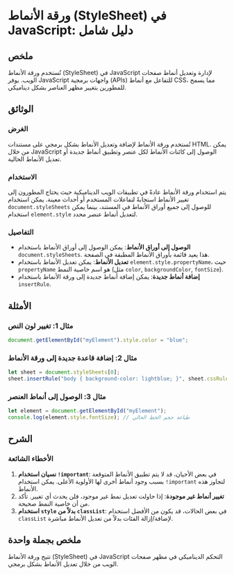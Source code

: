 <!--
Meta Description: # ورقة الأنماط (StyleSheet) في JavaScript: دليل شامل ## ملخص تُستخدم ورقة الأنماط (StyleSheet) في JavaScript لإدارة وتعديل أنماط صفحات الويب. يوفر Jav...
Meta Keywords: الأنماط, أنماط, javascript, إلى, ورقة
-->

# ورقة الأنماط (StyleSheet) في JavaScript: دليل شامل

## ملخص
تُستخدم ورقة الأنماط (StyleSheet) في JavaScript لإدارة وتعديل أنماط صفحات الويب. يوفر JavaScript واجهات برمجية (APIs) للتفاعل مع أنماط CSS، مما يسمح للمطورين بتغيير مظهر العناصر بشكل ديناميكي.

## الوثائق
### الغرض
تُستخدم ورقة الأنماط لإضافة وتعديل الأنماط بشكل برمجي على مستندات HTML. يمكن من خلال JavaScript الوصول إلى كائنات الأنماط لكل عنصر وتطبيق أنماط جديدة أو تعديل الأنماط الحالية.

### الاستخدام
يتم استخدام ورقة الأنماط عادةً في تطبيقات الويب الديناميكية حيث يحتاج المطورون إلى تغيير الأنماط استجابةً لتفاعلات المستخدم أو أحداث معينة. يمكن استخدام `document.styleSheets` للوصول إلى جميع أوراق الأنماط في المستند، بينما يمكن استخدام `element.style` لتعديل أنماط عنصر محدد.

### التفاصيل
- **الوصول إلى أوراق الأنماط**: يمكن الوصول إلى أوراق الأنماط باستخدام `document.styleSheets`. هذا يعيد قائمة بأوراق الأنماط المطبقة في الصفحة.
- **تعديل الأنماط**: يمكن تعديل الأنماط باستخدام `element.style.propertyName`، حيث `propertyName` هو اسم خاصية النمط (مثل `color`, `backgroundColor`, `fontSize`).
- **إضافة أنماط جديدة**: يمكن إضافة أنماط جديدة إلى ورقة الأنماط باستخدام `insertRule`.

## الأمثلة
### مثال 1: تغيير لون النص
```javascript
document.getElementById("myElement").style.color = "blue";
```

### مثال 2: إضافة قاعدة جديدة إلى ورقة الأنماط
```javascript
let sheet = document.styleSheets[0];
sheet.insertRule("body { background-color: lightblue; }", sheet.cssRules.length);
```

### مثال 3: الوصول إلى أنماط العنصر
```javascript
let element = document.getElementById("myElement");
console.log(element.style.fontSize); // طباعة حجم الخط الحالي
```

## الشرح
### الأخطاء الشائعة
1. **نسيان استخدام `!important`**: في بعض الأحيان، قد لا يتم تطبيق الأنماط المتوقعة بسبب وجود أنماط أخرى لها الأولوية الأعلى. يمكن استخدام `!important` لتجاوز هذه الأنماط.
2. **تغيير أنماط غير موجودة**: إذا حاولت تعديل نمط غير موجود، فلن يحدث أي تغيير. تأكد من أن خاصية النمط صحيحة.
3. **استخدام `style` بدلاً من `classList`**: في بعض الحالات، قد يكون من الأفضل استخدام `classList` لإضافة/إزالة الفئات بدلاً من تعديل الأنماط مباشرة.

## ملخص بجملة واحدة
تتيح ورقة الأنماط (StyleSheet) في JavaScript التحكم الديناميكي في مظهر صفحات الويب من خلال تعديل الأنماط بشكل برمجي.